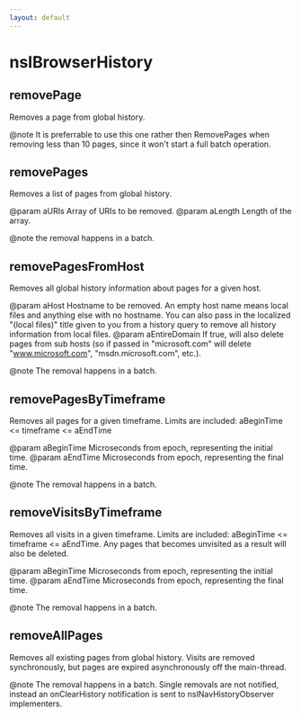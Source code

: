 ```yaml
---
layout: default
---
```


# nsIBrowserHistory #

## removePage ##

Removes a page from global history.

@note It is preferrable to use this one rather then RemovePages when
      removing less than 10 pages, since it won't start a full batch
      operation.


## removePages ##

Removes a list of pages from global history.

@param aURIs
       Array of URIs to be removed.
@param aLength
       Length of the array.

@note the removal happens in a batch.


## removePagesFromHost ##

Removes all global history information about pages for a given host.

@param aHost
       Hostname to be removed.
       An empty host name means local files and anything else with no
       hostname.  You can also pass in the localized "(local files)"
       title given to you from a history query to remove all
       history information from local files.
@param aEntireDomain
       If true, will also delete pages from sub hosts (so if
       passed in "microsoft.com" will delete "www.microsoft.com",
       "msdn.microsoft.com", etc.).

@note The removal happens in a batch.


## removePagesByTimeframe ##

Removes all pages for a given timeframe.
Limits are included: aBeginTime <= timeframe <= aEndTime

@param aBeginTime
       Microseconds from epoch, representing the initial time.
@param aEndTime
       Microseconds from epoch, representing the final time.

@note The removal happens in a batch.


## removeVisitsByTimeframe ##

Removes all visits in a given timeframe.
Limits are included: aBeginTime <= timeframe <= aEndTime.
Any pages that becomes unvisited as a result will also be deleted.

@param aBeginTime
       Microseconds from epoch, representing the initial time.
@param aEndTime
       Microseconds from epoch, representing the final time.

@note The removal happens in a batch.


## removeAllPages ##

Removes all existing pages from global history.
Visits are removed synchronously, but pages are expired asynchronously
off the main-thread.

@note The removal happens in a batch. Single removals are not notified,
      instead an onClearHistory notification is sent to
      nsINavHistoryObserver implementers.

